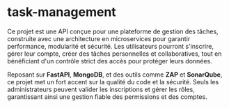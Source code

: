 # task-management

Ce projet est une API conçue pour une plateforme de gestion des tâches, construite avec une architecture en microservices pour garantir performance, modularité et sécurité. Les utilisateurs pourront s'inscrire, gérer leur compte, créer des tâches personnelles et collaboratives, tout en bénéficiant d'un contrôle strict des accès pour protéger leurs données.  

Reposant sur **FastAPI**, **MongoDB**, et des outils comme **ZAP** et **SonarQube**, ce projet met un fort accent sur la qualité du code et la sécurité. Seuls les administrateurs peuvent valider les inscriptions et gérer les rôles, garantissant ainsi une gestion fiable des permissions et des comptes.
